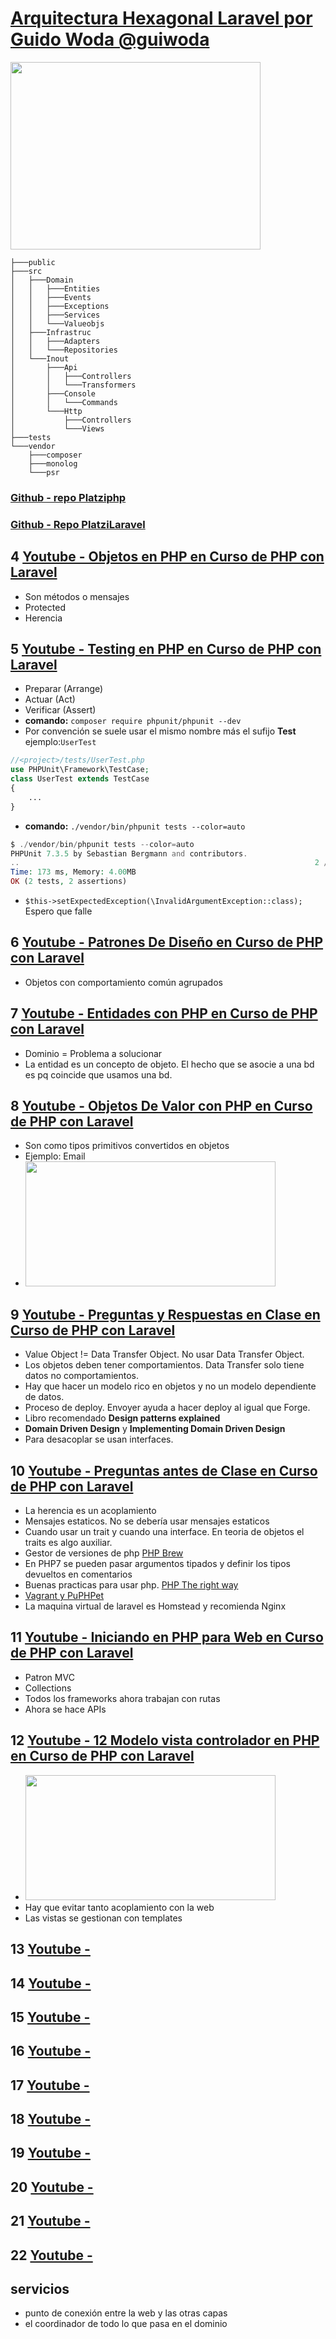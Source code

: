 # [Arquitectura Hexagonal Laravel por Guido Woda @guiwoda](https://www.youtube.com/watch?v=mOKh7n_Ycgk&index=1&list=PLHseQfu4Nn9fHNcLfF_ZP6noF24xtMtAf)

<img src="https://trello-attachments.s3.amazonaws.com/5b014dcaf4507eacfc1b4540/5b868426d6835a7f513bca60/c93707afa1dbc8c95f7fe605fdd88b9c/image.png" 
height="300" width="400"/>

```ssh
├───public
├───src
│   ├───Domain
│   │   ├───Entities
│   │   ├───Events
│   │   ├───Exceptions
│   │   ├───Services
│   │   └───Valueobjs
│   ├───Infrastruc
│   │   ├───Adapters
│   │   └───Repositories
│   └───Inout
│       ├───Api
│       │   ├───Controllers
│       │   └───Transformers
│       ├───Console
│       │   └───Commands
│       └───Http
│           ├───Controllers
│           └───Views
├───tests
└───vendor
    ├───composer
    ├───monolog
    └───psr
```

### [Github - repo Platziphp](https://github.com/platzi/platziphp)
### [Github - Repo PlatziLaravel](https://github.com/platzi/platzilaravel)

## 4 [Youtube - Objetos en PHP en Curso de PHP con Laravel](https://www.youtube.com/watch?v=B7cmT86TIag&list=PLHseQfu4Nn9fHNcLfF_ZP6noF24xtMtAf&index=3)
- Son métodos o mensajes
- Protected 
- Herencia

## 5 [Youtube - Testing en PHP en Curso de PHP con Laravel](https://youtu.be/ZDEQQFx6HI4?list=PLHseQfu4Nn9fHNcLfF_ZP6noF24xtMtAf&t=9)
- Preparar (Arrange)
- Actuar (Act)
- Verificar (Assert)
- **comando:** `composer require phpunit/phpunit --dev`
- Por convención se suele usar el mismo nombre más el sufijo **Test** ejemplo:`UserTest`
```php
//<project>/tests/UserTest.php
use PHPUnit\Framework\TestCase;
class UserTest extends TestCase
{
    ...
}
```
- **comando:** `./vendor/bin/phpunit tests --color=auto`
```php
$ ./vendor/bin/phpunit tests --color=auto
PHPUnit 7.3.5 by Sebastian Bergmann and contributors.
..                                                                  2 / 2 (100%)
Time: 173 ms, Memory: 4.00MB
OK (2 tests, 2 assertions)
```
- `$this->setExpectedException(\InvalidArgumentException::class);` Espero que falle 

## 6 [Youtube - Patrones De Diseño en Curso de PHP con Laravel](https://www.youtube.com/watch?v=J40LZad7GFg&index=5&list=PLHseQfu4Nn9fHNcLfF_ZP6noF24xtMtAf)
- Objetos con comportamiento común agrupados

## 7 [Youtube - Entidades con PHP en Curso de PHP con Laravel](https://www.youtube.com/watch?v=T-YdDdMulog&index=6&list=PLHseQfu4Nn9fHNcLfF_ZP6noF24xtMtAf)
- Dominio = Problema a solucionar
- La entidad es un concepto de objeto. El hecho que se asocie a una bd es pq coincide que usamos una bd.

## 8 [Youtube - Objetos De Valor con PHP en Curso de PHP con Laravel](https://www.youtube.com/watch?v=3mQZXrD2XCI&index=7&list=PLHseQfu4Nn9fHNcLfF_ZP6noF24xtMtAf)
- Son como tipos primitivos convertidos en objetos
- Ejemplo: Email
- <img src="https://trello-attachments.s3.amazonaws.com/5b8bf24a217c8e0d0c69973e/600x312/48515ecc512439755541b0e1bf4dce96/image.png" height="200" width="400" />

## 9 [Youtube - Preguntas y Respuestas en Clase en Curso de PHP con Laravel](https://www.youtube.com/watch?v=toF3ZL8C-nU&index=8&list=PLHseQfu4Nn9fHNcLfF_ZP6noF24xtMtAf)
- Value Object != Data Transfer Object. No usar Data Transfer Object.
- Los objetos deben tener comportamientos. Data Transfer solo tiene datos no comportamientos.
- Hay que hacer un modelo rico en objetos y no un modelo dependiente de datos.
- Proceso de deploy. Envoyer ayuda a hacer deploy al igual que Forge.
- Libro recomendado **Design patterns explained**
- **Domain Driven Design** y **Implementing Domain Driven Design**
- Para desacoplar se usan interfaces.

## 10 [Youtube - Preguntas antes de Clase en Curso de PHP con Laravel](https://www.youtube.com/watch?v=IYheEc7upvc&index=9&list=PLHseQfu4Nn9fHNcLfF_ZP6noF24xtMtAf)
- La herencia es un acoplamiento
- Mensajes estaticos. No se debería usar mensajes estaticos
- Cuando usar un trait y cuando una interface. En teoria de objetos el traits es algo auxiliar.
- Gestor de versiones de php [PHP Brew](https://github.com/phpbrew/phpbrew)
- En PHP7 se pueden pasar argumentos tipados y definir los tipos devueltos en comentarios
- Buenas practicas para usar php. [PHP The right way](https://phptherightway.com/)
- [Vagrant y PuPHPet](https://www.youtube.com/watch?v=Y4POP-XcS38)
- La maquina virtual de laravel es Homstead y recomienda Nginx

## 11 [Youtube - Iniciando en PHP para Web en Curso de PHP con Laravel](https://www.youtube.com/watch?v=Omd2N6In7E4&list=PLHseQfu4Nn9fHNcLfF_ZP6noF24xtMtAf&index=10)
- Patron MVC
- Collections
- Todos los frameworks ahora trabajan con rutas
- Ahora se hace APIs

## 12 [Youtube - 12 Modelo vista controlador en PHP en Curso de PHP con Laravel](https://www.youtube.com/watch?v=SFygN2rByIU&index=11&list=PLHseQfu4Nn9fHNcLfF_ZP6noF24xtMtAf)
- <img src="https://trello-attachments.s3.amazonaws.com/5b014dcaf4507eacfc1b4540/5b8bf24a217c8e0d0c69973e/3189bd1072bbb2a48a04c5626eead8b7/image.png" height="200" width="400"/> 
- Hay que evitar tanto acoplamiento con la web
- Las vistas se gestionan con templates

## 13 [Youtube - ]()
## 14 [Youtube - ]()
## 15 [Youtube - ]()
## 16 [Youtube - ]()
## 17 [Youtube - ]()
## 18 [Youtube - ]()
## 19 [Youtube - ]()
## 20 [Youtube - ]()
## 21 [Youtube - ]()
## 22 [Youtube - ]()



## servicios
- punto de conexión entre la web y las otras capas
- el coordinador de todo lo que pasa en el dominio
